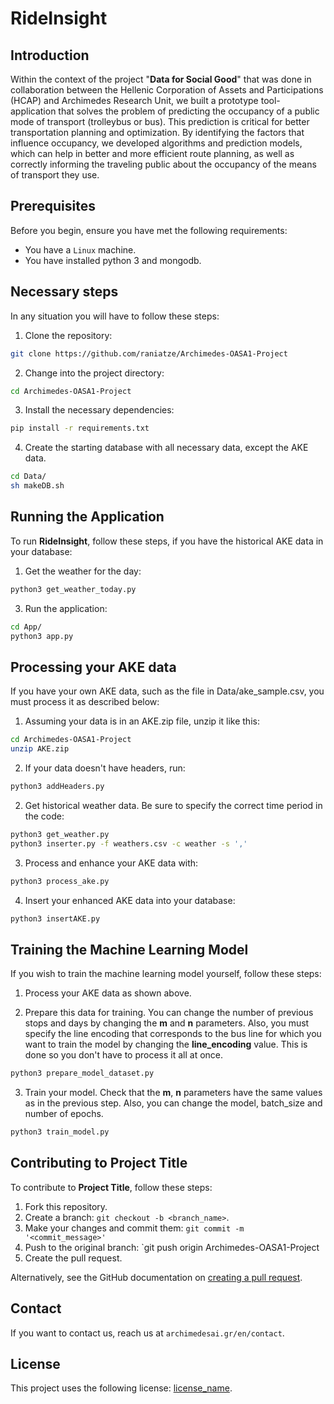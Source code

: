 # RideInsight 

## Introduction
Within the context of the project "**Data for Social Good**" that was done in collaboration between the Hellenic Corporation of Assets and Participations (HCAP) and Archimedes Research Unit, we built a prototype tool-application that solves the problem of predicting the occupancy of a public mode of transport (trolleybus or bus). This prediction is critical for better transportation planning and optimization. By identifying the factors that influence occupancy, we developed algorithms and prediction models, which can help in better and more efficient route planning, as well as correctly informing the traveling public about the occupancy of the means of transport they use.

## Prerequisites

Before you begin, ensure you have met the following requirements:

* You have a `Linux` machine.
* You have installed python 3 and mongodb.

## Necessary steps

In any situation you will have to follow these steps:

1. Clone the repository:

```bash
git clone https://github.com/raniatze/Archimedes-OASA1-Project
```

2. Change into the project directory:

```bash
cd Archimedes-OASA1-Project
```

3. Install the necessary dependencies:

```bash
pip install -r requirements.txt
```

4. Create the starting database with all necessary data, except the AKE data.

```bash
cd Data/
sh makeDB.sh
```

## Running the Application

To run **RideInsight**, follow these steps, if you have the historical AKE data in your database:

1. Get the weather for the day:

```bash
python3 get_weather_today.py
```


3. Run the application:

```bash
cd App/
python3 app.py
```

## Processing your AKE data

If you have your own AKE data, such as the file in Data/ake_sample.csv, you must process it as described below:

1. Assuming your data is in an AKE.zip file, unzip it like this:

```bash
cd Archimedes-OASA1-Project
unzip AKE.zip
```

2. If your data doesn't have headers, run:

```bash
python3 addHeaders.py
```

2. Get historical weather data. Be sure to specify the correct time period in the code:

```bash
python3 get_weather.py
python3 inserter.py -f weathers.csv -c weather -s ','
```

3. Process and enhance your AKE data with:

```bash
python3 process_ake.py
```

4. Insert your enhanced AKE data into your database:

```bash
python3 insertAKE.py
```

## Training the Machine Learning Model

If you wish to train the machine learning model yourself, follow these steps:

1. Process your AKE data as shown above.

2. Prepare this data for training. You can change the number of previous stops and days by changing the **m** and **n** parameters. Also, you must specify the line encoding that corresponds to the bus line for which you want to train the model by changing the **line_encoding** value. This is done so you don't have to process it all at once.

```bash
python3 prepare_model_dataset.py
```

3. Train your model. Check that the **m**, **n** parameters have the same values as in the previous step. Also, you can change the model, batch_size and number of epochs.

```bash
python3 train_model.py
```

## Contributing to Project Title

To contribute to **Project Title**, follow these steps:

1. Fork this repository.
2. Create a branch: `git checkout -b <branch_name>`.
3. Make your changes and commit them: `git commit -m '<commit_message>'`
4. Push to the original branch: `git push origin Archimedes-OASA1-Project
5. Create the pull request.

Alternatively, see the GitHub documentation on [creating a pull request](https://help.github.com/en/github/collaborating-with-issues-and-pull-requests/creating-a-pull-request).

## Contact

If you want to contact us, reach us at `archimedesai.gr/en/contact`.

## License

This project uses the following license: [license_name](<link_to_license>).
